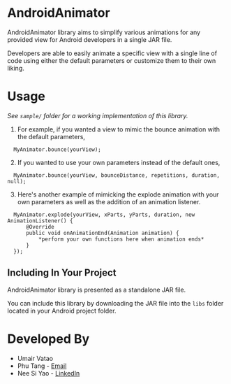 AndroidAnimator
===============

AndroidAnimator library aims to simplify various animations for any provided view for Android developers in a single JAR file.

Developers are able to easily animate a specific view with a single line of code using either the default parameters or customize them to their own liking.


Usage
=====

*See `sample/` folder for a working implementation of this library.*

  1. For example, if you wanted a view to mimic the bounce animation with the default parameters,
  ```
    MyAnimator.bounce(yourView);
  ```

  2. If you wanted to use your own parameters instead of the default ones,
  ```
    MyAnimator.bounce(yourView, bounceDistance, repetitions, duration, null);
  ```

  3. Here's another example of mimicking the explode animation with your own parameters as well as the addition of an animation listener.
  ```
    MyAnimator.explode(yourView, xParts, yParts, duration, new AnimationListener() {
        @Override
        public void onAnimationEnd(Animation animation) {
            *perform your own functions here when animation ends*
        }
    });
  ```


Including In Your Project
-------------------------

AndroidAnimator library is presented as a standalone JAR file.

You can include this library by downloading the JAR file into the `libs` folder located in your Android project folder.


Developed By
============

 * Umair Vatao
 * Phu Tang - [Email](phu.tanghong@2359media.com.vn)
 * Nee Si Yao - [LinkedIn](http://sg.linkedin.com/pub/si-yao-nee/7a/a62/203/)
